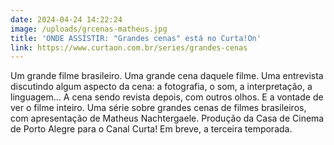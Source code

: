 ```yaml
---
date: 2024-04-24 14:22:24
image: /uploads/grcenas-matheus.jpg
title: 'ONDE ASSISTIR: "Grandes cenas" está no Curta!On'
link: https://www.curtaon.com.br/series/grandes-cenas
---
```

Um grande filme brasileiro. Uma grande cena daquele filme. Uma entrevista discutindo algum aspecto da cena: a fotografia, o som, a interpretação, a linguagem... A cena sendo revista depois, com outros olhos. E a vontade de ver o filme inteiro. Uma série sobre grandes cenas de filmes brasileiros, com apresentação de Matheus Nachtergaele. Produção da Casa de Cinema de Porto Alegre para o Canal Curta! Em breve, a terceira temporada.